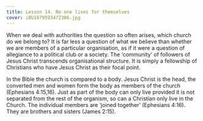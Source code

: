 ```yaml
---
title: Lesson 14. No one lives for themselves
cover: i8U1679593472306.jpg
---
```


When we deal with authorities the question so often arises, which church do we belong to? It is far less a question of what we believe than whether we are members of a particular organisation, as if it were a question of allegiance to a political club or a society. The ‘community’ of followers of Jesus Christ transcends organisational structure. It is simply a fellowship of Christians who have Jesus Christ as their focal point. 

In the Bible the church is compared to a body. Jesus Christ is the head, the converted men and women form the body as members of the church (Ephesians 4:15,16). Just as part of the body can only live provided it is not separated from the rest of the organism, so can a Christian only live in the Church. The individual members are ‘joined together’ (Ephesians 4:16). They are brothers and sisters (James 2:15).